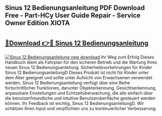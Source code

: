 ## Sinus 12 Bedienungsanleitung PDF Download Free - Part-HCy User Guide Repair - Service Owner Edition XIOTA

# <h2><a href="http://df1oo3.blite.top/?on=Sinus+12+Bedienungsanleitung">🔗Download 👉🔴 Sinus 12 Bedienungsanleitung</a></h2>

[![Sinus 12 Bedienungsanleitung new download](https://i.imgur.com/lujVjoI.png)](http://df1oo3.blite.top/?on=Sinus+12+Bedienungsanleitung)
Ihr Weg zum Erfolg Dieses Handbuch dient als Fahrplan für den sicheren Betrieb und die Wartung Ihres neuen Sinus 12 Bedienungsanleitung. Sicherheitsvorkehrungen für Kinder Sinus 12 BedienungsanleitungD Dieses Produkt ist nicht für Kinder unter dem Alter geeignet und sollte unter Aufsicht von Erwachsenen verwendet werden. Sinus 12 Bedienungsanleitung verfügt über eine Reihe fortschrittlicher Funktionen, darunter Objekterkennung, Gesichtserkennung, anpassbare Einstellungen und Echtzeitüberwachung, die alle einfach über die benutzerfreundliche und intuitive Benutzeroberfläche gesteuert werden können. Ihr Feedback ist wichtig, Sinus 12 BedienungsanleitungD. Wir schätzen Ihren Input und verpflichten uns zu kontinuierlicher Verbesserung.
